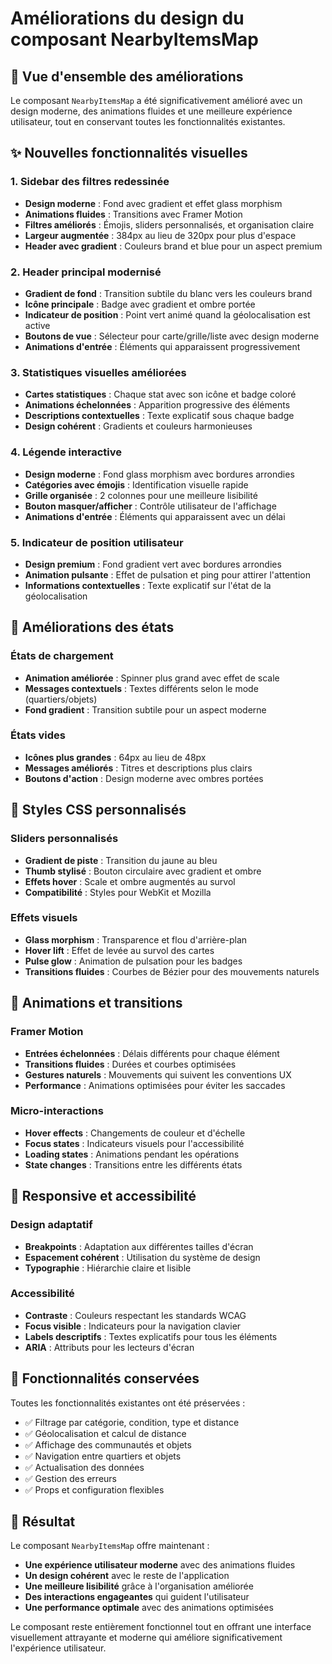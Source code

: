 # Améliorations du design du composant NearbyItemsMap

## 🎨 Vue d'ensemble des améliorations

Le composant `NearbyItemsMap` a été significativement amélioré avec un design moderne, des animations fluides et une meilleure expérience utilisateur, tout en conservant toutes les fonctionnalités existantes.

## ✨ Nouvelles fonctionnalités visuelles

### 1. **Sidebar des filtres redessinée**
- **Design moderne** : Fond avec gradient et effet glass morphism
- **Animations fluides** : Transitions avec Framer Motion
- **Filtres améliorés** : Émojis, sliders personnalisés, et organisation claire
- **Largeur augmentée** : 384px au lieu de 320px pour plus d'espace
- **Header avec gradient** : Couleurs brand et blue pour un aspect premium

### 2. **Header principal modernisé**
- **Gradient de fond** : Transition subtile du blanc vers les couleurs brand
- **Icône principale** : Badge avec gradient et ombre portée
- **Indicateur de position** : Point vert animé quand la géolocalisation est active
- **Boutons de vue** : Sélecteur pour carte/grille/liste avec design moderne
- **Animations d'entrée** : Éléments qui apparaissent progressivement

### 3. **Statistiques visuelles améliorées**
- **Cartes statistiques** : Chaque stat avec son icône et badge coloré
- **Animations échelonnées** : Apparition progressive des éléments
- **Descriptions contextuelles** : Texte explicatif sous chaque badge
- **Design cohérent** : Gradients et couleurs harmonieuses

### 4. **Légende interactive**
- **Design moderne** : Fond glass morphism avec bordures arrondies
- **Catégories avec émojis** : Identification visuelle rapide
- **Grille organisée** : 2 colonnes pour une meilleure lisibilité
- **Bouton masquer/afficher** : Contrôle utilisateur de l'affichage
- **Animations d'entrée** : Éléments qui apparaissent avec un délai

### 5. **Indicateur de position utilisateur**
- **Design premium** : Fond gradient vert avec bordures arrondies
- **Animation pulsante** : Effet de pulsation et ping pour attirer l'attention
- **Informations contextuelles** : Texte explicatif sur l'état de la géolocalisation

## 🎯 Améliorations des états

### États de chargement
- **Animation améliorée** : Spinner plus grand avec effet de scale
- **Messages contextuels** : Textes différents selon le mode (quartiers/objets)
- **Fond gradient** : Transition subtile pour un aspect moderne

### États vides
- **Icônes plus grandes** : 64px au lieu de 48px
- **Messages améliorés** : Titres et descriptions plus clairs
- **Boutons d'action** : Design moderne avec ombres portées

## 🎨 Styles CSS personnalisés

### Sliders personnalisés
- **Gradient de piste** : Transition du jaune au bleu
- **Thumb stylisé** : Bouton circulaire avec gradient et ombre
- **Effets hover** : Scale et ombre augmentés au survol
- **Compatibilité** : Styles pour WebKit et Mozilla

### Effets visuels
- **Glass morphism** : Transparence et flou d'arrière-plan
- **Hover lift** : Effet de levée au survol des cartes
- **Pulse glow** : Animation de pulsation pour les badges
- **Transitions fluides** : Courbes de Bézier pour des mouvements naturels

## 🚀 Animations et transitions

### Framer Motion
- **Entrées échelonnées** : Délais différents pour chaque élément
- **Transitions fluides** : Durées et courbes optimisées
- **Gestures naturels** : Mouvements qui suivent les conventions UX
- **Performance** : Animations optimisées pour éviter les saccades

### Micro-interactions
- **Hover effects** : Changements de couleur et d'échelle
- **Focus states** : Indicateurs visuels pour l'accessibilité
- **Loading states** : Animations pendant les opérations
- **State changes** : Transitions entre les différents états

## 📱 Responsive et accessibilité

### Design adaptatif
- **Breakpoints** : Adaptation aux différentes tailles d'écran
- **Espacement cohérent** : Utilisation du système de design
- **Typographie** : Hiérarchie claire et lisible

### Accessibilité
- **Contraste** : Couleurs respectant les standards WCAG
- **Focus visible** : Indicateurs pour la navigation clavier
- **Labels descriptifs** : Textes explicatifs pour tous les éléments
- **ARIA** : Attributs pour les lecteurs d'écran

## 🔧 Fonctionnalités conservées

Toutes les fonctionnalités existantes ont été préservées :
- ✅ Filtrage par catégorie, condition, type et distance
- ✅ Géolocalisation et calcul de distance
- ✅ Affichage des communautés et objets
- ✅ Navigation entre quartiers et objets
- ✅ Actualisation des données
- ✅ Gestion des erreurs
- ✅ Props et configuration flexibles

## 🎯 Résultat

Le composant `NearbyItemsMap` offre maintenant :
- **Une expérience utilisateur moderne** avec des animations fluides
- **Un design cohérent** avec le reste de l'application
- **Une meilleure lisibilité** grâce à l'organisation améliorée
- **Des interactions engageantes** qui guident l'utilisateur
- **Une performance optimale** avec des animations optimisées

Le composant reste entièrement fonctionnel tout en offrant une interface visuellement attrayante et moderne qui améliore significativement l'expérience utilisateur.
